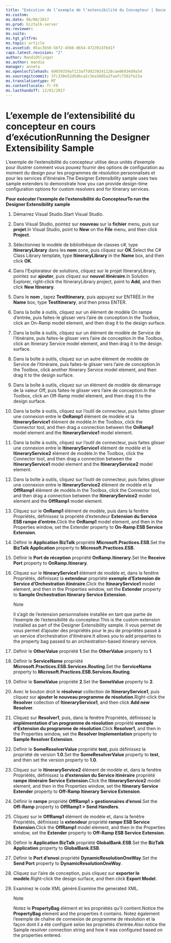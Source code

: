 ```yaml
---
title: "Exécution de l’exemple de l’extensibilité du Concepteur | Documents Microsoft"
ms.custom: 
ms.date: 06/08/2017
ms.prod: biztalk-server
ms.reviewer: 
ms.suite: 
ms.tgt_pltfrm: 
ms.topic: article
ms.assetid: 05ac3b50-5bf2-4566-8654-472391476d1f
caps.latest.revision: "2"
author: MandiOhlinger
ms.author: mandia
manager: anneta
ms.openlocfilehash: 69659359af123af7d9239241128cae06934d9a54
ms.sourcegitcommit: 3fc338e52d5dbca2c3ea1685a2faafc7582fe23a
ms.translationtype: MT
ms.contentlocale: fr-FR
ms.lasthandoff: 12/01/2017
---
```

# <a name="running-the-designer-extensibility-sample"></a><span data-ttu-id="e04a1-102">L’exemple de l’extensibilité du concepteur en cours d’exécution</span><span class="sxs-lookup"><span data-stu-id="e04a1-102">Running the Designer Extensibility Sample</span></span>
<span data-ttu-id="e04a1-103">L’exemple de l’extensibilité du concepteur utilise deux unités d’exemple pour illustrer comment vous pouvez fournir des options de configuration au moment du design pour les programmes de résolution personnalisés et pour les services d’itinéraire.</span><span class="sxs-lookup"><span data-stu-id="e04a1-103">The Designer Extensibility sample uses two sample extenders to demonstrate how you can provide design-time configuration options for custom resolvers and for itinerary services.</span></span>  
  
 <span data-ttu-id="e04a1-104">**Pour exécuter l’exemple de l’extensibilité du Concepteur**</span><span class="sxs-lookup"><span data-stu-id="e04a1-104">**To run the Designer Extensibility sample**</span></span>  
  
1.  <span data-ttu-id="e04a1-105">Démarrez Visual Studio.</span><span class="sxs-lookup"><span data-stu-id="e04a1-105">Start Visual Studio.</span></span>  
  
2.  <span data-ttu-id="e04a1-106">Dans Visual Studio, pointez sur **nouveau** sur la **fichier** menu, puis sur **projet**.</span><span class="sxs-lookup"><span data-stu-id="e04a1-106">In Visual Studio, point to **New** on the **File** menu, and then click **Project**.</span></span>  
  
3.  <span data-ttu-id="e04a1-107">Sélectionnez le modèle de bibliothèque de classes c#, type **ItineraryLibrary** dans les **nom** zone, puis cliquez sur **OK**.</span><span class="sxs-lookup"><span data-stu-id="e04a1-107">Select the C# Class Library template, type **ItineraryLibrary** in the **Name** box, and then click **OK**.</span></span>  
  
4.  <span data-ttu-id="e04a1-108">Dans l’Explorateur de solutions, cliquez sur le projet ItineraryLibrary, pointez sur **ajouter**, puis cliquez sur **nouvel itinéraire**.</span><span class="sxs-lookup"><span data-stu-id="e04a1-108">In Solution Explorer, right-click the ItineraryLibrary project, point to **Add**, and then click **New Itinerary**.</span></span>  
  
5.  <span data-ttu-id="e04a1-109">Dans le **nom** , tapez **TestItinerary**, puis appuyez sur ENTRÉE.</span><span class="sxs-lookup"><span data-stu-id="e04a1-109">In the **Name** box, type **TestItinerary**, and then press ENTER.</span></span>  
  
6.  <span data-ttu-id="e04a1-110">Dans la boîte à outils, cliquez sur un élément de modèle On rampe d’entrée, puis faites-le glisser vers l’aire de conception.</span><span class="sxs-lookup"><span data-stu-id="e04a1-110">In the Toolbox, click an On-Ramp model element, and then drag it to the design surface.</span></span>  
  
7.  <span data-ttu-id="e04a1-111">Dans la boîte à outils, cliquez sur un élément de modèle de Service de l’itinéraire, puis faites-le glisser vers l’aire de conception.</span><span class="sxs-lookup"><span data-stu-id="e04a1-111">In the Toolbox, click an Itinerary Service model element, and then drag it to the design surface.</span></span>  
  
8.  <span data-ttu-id="e04a1-112">Dans la boîte à outils, cliquez sur un autre élément de modèle de Service de l’itinéraire, puis faites-le glisser vers l’aire de conception.</span><span class="sxs-lookup"><span data-stu-id="e04a1-112">In the Toolbox, click another Itinerary Service model element, and then drag it to the design surface.</span></span>  
  
9. <span data-ttu-id="e04a1-113">Dans la boîte à outils, cliquez sur un élément de modèle de démarrage de la valeur Off, puis faites-le glisser vers l’aire de conception.</span><span class="sxs-lookup"><span data-stu-id="e04a1-113">In the Toolbox, click an Off-Ramp model element, and then drag it to the design surface.</span></span>  
  
10. <span data-ttu-id="e04a1-114">Dans la boîte à outils, cliquez sur l’outil de connecteur, puis faites glisser une connexion entre le **OnRamp1** élément de modèle et la **ItineraryService1** élément de modèle.</span><span class="sxs-lookup"><span data-stu-id="e04a1-114">In the Toolbox, click the Connector tool, and then drag a connection between the **OnRamp1** model element and the **ItineraryService1** model element.</span></span>  
  
11. <span data-ttu-id="e04a1-115">Dans la boîte à outils, cliquez sur l’outil de connecteur, puis faites glisser une connexion entre le **ItineraryService1** élément de modèle et la **ItineraryService2** élément de modèle.</span><span class="sxs-lookup"><span data-stu-id="e04a1-115">In the Toolbox, click the Connector tool, and then drag a connection between the **ItineraryService1** model element and the **ItineraryService2** model element.</span></span>  
  
12. <span data-ttu-id="e04a1-116">Dans la boîte à outils, cliquez sur l’outil de connecteur, puis faites glisser une connexion entre le **ItineraryService2** élément de modèle et la **OffRamp1** élément de modèle.</span><span class="sxs-lookup"><span data-stu-id="e04a1-116">In the Toolbox, click the Connector tool, and then drag a connection between the **ItineraryService2** model element and the **OffRamp1** model element.</span></span>  
  
13. <span data-ttu-id="e04a1-117">Cliquez sur le **OnRamp1** élément de modèle, puis dans la fenêtre Propriétés, définissez la propriété d’extendeur **Extension du Service ESB rampe d’entrée**.</span><span class="sxs-lookup"><span data-stu-id="e04a1-117">Click the **OnRamp1** model element, and then in the Properties window, set the Extender property to **On-Ramp ESB Service Extension**.</span></span>  
  
14. <span data-ttu-id="e04a1-118">Définir le **Application BizTalk** propriété **Microsoft.Practices.ESB**.</span><span class="sxs-lookup"><span data-stu-id="e04a1-118">Set the **BizTalk Application** property to **Microsoft.Practices.ESB**.</span></span>  
  
15. <span data-ttu-id="e04a1-119">Définir le **Port de réception** propriété **OnRamp.Itinerary**.</span><span class="sxs-lookup"><span data-stu-id="e04a1-119">Set the **Receive Port** property to **OnRamp.Itinerary**.</span></span>  
  
16. <span data-ttu-id="e04a1-120">Cliquez sur le **ItinearyService1** élément de modèle et, dans la fenêtre Propriétés, définissez la **extendeur** propriété **exemple d’Extension de Service d’Orchestration itinéraire**.</span><span class="sxs-lookup"><span data-stu-id="e04a1-120">Click the **ItinearyService1** model element, and then in the Properties window, set the **Extender** property to **Sample Orchestration Itinerary Service Extension**.</span></span>  
  
    > [!NOTE]
    >  <span data-ttu-id="e04a1-121">Il s’agit de l’extension personnalisée installée en tant que partie de l’exemple de l’extensibilité du concepteur.</span><span class="sxs-lookup"><span data-stu-id="e04a1-121">This is the custom extension installed as part of the Designer Extensibility sample.</span></span> <span data-ttu-id="e04a1-122">Il vous permet de vous permet d’ajouter des propriétés pour le jeu de propriétés passé à un service d’orchestration d’itinéraire.</span><span class="sxs-lookup"><span data-stu-id="e04a1-122">It allows you to add properties to the property bag passed to an orchestration-based itinerary service.</span></span>  
  
17. <span data-ttu-id="e04a1-123">Définir le **OtherValue** propriété **1**.</span><span class="sxs-lookup"><span data-stu-id="e04a1-123">Set the **OtherValue** property to **1**.</span></span>  
  
18. <span data-ttu-id="e04a1-124">Définir le **ServiceName** propriété **Microsoft.Practices.ESB.Services.Routing**.</span><span class="sxs-lookup"><span data-stu-id="e04a1-124">Set the **ServiceName** property to **Microsoft.Practices.ESB.Services.Routing**.</span></span>  
  
19. <span data-ttu-id="e04a1-125">Définir le **SomeValue** propriété **2**.</span><span class="sxs-lookup"><span data-stu-id="e04a1-125">Set the **SomeValue** property to **2**.</span></span>  
  
20. <span data-ttu-id="e04a1-126">Avec le bouton droit le **résolveur** collection de **ItineraryService1**, puis cliquez sur **ajouter le nouveau programme de résolution**.</span><span class="sxs-lookup"><span data-stu-id="e04a1-126">Right-click the **Resolver** collection of **ItineraryService1**, and then click **Add new Resolver**.</span></span>  
  
21. <span data-ttu-id="e04a1-127">Cliquez sur **Resolver1**, puis, dans la fenêtre Propriétés, définissez la **implémentation d’un programme de résolution** propriété **exemple d’Extension du programme de résolution**.</span><span class="sxs-lookup"><span data-stu-id="e04a1-127">Click **Resolver1**, and then in the Properties window, set the **Resolver Implementation** property to **Sample Resolver Extension**.</span></span>  
  
22. <span data-ttu-id="e04a1-128">Définir le **SomeResolverValue** propriété **test**, puis définissez la propriété de version **1.0**.</span><span class="sxs-lookup"><span data-stu-id="e04a1-128">Set the **SomeResolverValue** property to **test**, and then set the version property to **1.0**.</span></span>  
  
23. <span data-ttu-id="e04a1-129">Cliquez sur le **ItineraryService2** élément de modèle et, dans la fenêtre Propriétés, définissez la **d’extension du Service itinéraire** propriété **rampe itinéraire Service Extension**.</span><span class="sxs-lookup"><span data-stu-id="e04a1-129">Click the **ItineraryService2** model element, and then in the Properties window, set the **Itinerary Service Extender** property to **Off-Ramp Itinerary Service Extension**.</span></span>  
  
24. <span data-ttu-id="e04a1-130">Définir le **rampe** propriété **OffRamp1 > gestionnaires d’envoi**.</span><span class="sxs-lookup"><span data-stu-id="e04a1-130">Set the **Off-Ramp** property to **OffRamp1 > Send Handlers**.</span></span>  
  
25. <span data-ttu-id="e04a1-131">Cliquez sur le **OffRamp1** élément de modèle et, dans la fenêtre Propriétés, définissez la **extendeur** propriété **rampe ESB Service Extension**.</span><span class="sxs-lookup"><span data-stu-id="e04a1-131">Click the **OffRamp1** model element, and then in the Properties window, set the **Extender** property to **Off-Ramp ESB Service Extension**.</span></span>  
  
26. <span data-ttu-id="e04a1-132">Définir le **Application BizTalk** propriété **GlobalBank.ESB**.</span><span class="sxs-lookup"><span data-stu-id="e04a1-132">Set the **BizTalk Application** property to **GlobalBank.ESB**.</span></span>  
  
27. <span data-ttu-id="e04a1-133">Définir le **Port d’envoi** propriété **DynamicResolutionOneWay**.</span><span class="sxs-lookup"><span data-stu-id="e04a1-133">Set the **Send Port** property to **DynamicResolutionOneWay**.</span></span>  
  
28. <span data-ttu-id="e04a1-134">Cliquez sur l’aire de conception, puis cliquez sur **exporter le modèle**.</span><span class="sxs-lookup"><span data-stu-id="e04a1-134">Right-click the design surface, and then click **Export Model**.</span></span>  
  
29. <span data-ttu-id="e04a1-135">Examinez le code XML généré.</span><span class="sxs-lookup"><span data-stu-id="e04a1-135">Examine the generated XML.</span></span>  
  
    > [!NOTE]
    >  <span data-ttu-id="e04a1-136">Notez le **PropertyBag** élément et les propriétés qu’il contient.</span><span class="sxs-lookup"><span data-stu-id="e04a1-136">Notice the **PropertyBag** element and the properties it contains.</span></span> <span data-ttu-id="e04a1-137">Notez également l’exemple de chaîne de connexion de programme de résolution et la façon dont il a été configuré selon les propriétés d’entrée.</span><span class="sxs-lookup"><span data-stu-id="e04a1-137">Also notice the Sample resolver connection string and how it was configured based on the properties entered.</span></span>